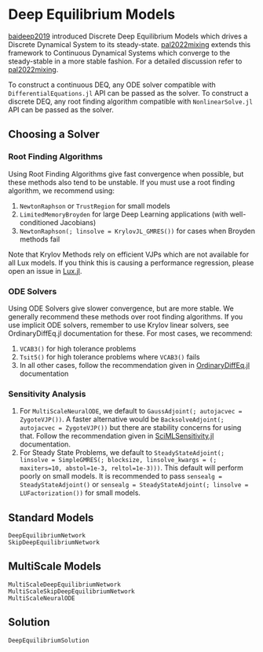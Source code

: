 # Deep Equilibrium Models

[baideep2019](@cite) introduced Discrete Deep Equilibrium Models which drives a Discrete
Dynamical System to its steady-state. [pal2022mixing](@cite) extends this framework to
Continuous Dynamical Systems which converge to the steady-stable in a more stable fashion.
For a detailed discussion refer to [pal2022mixing](@cite).

To construct a continuous DEQ, any ODE solver compatible with `DifferentialEquations.jl` API
can be passed as the solver. To construct a discrete DEQ, any root finding algorithm
compatible with `NonlinearSolve.jl` API can be passed as the solver.

## Choosing a Solver

### Root Finding Algorithms

Using Root Finding Algorithms give fast convergence when possible, but these methods also
tend to be unstable. If you must use a root finding algorithm, we recommend using:

 1. `NewtonRaphson` or `TrustRegion` for small models
 2. `LimitedMemoryBroyden` for large Deep Learning applications (with well-conditioned
    Jacobians)
 3. `NewtonRaphson(; linsolve = KrylovJL_GMRES())` for cases when Broyden methods fail

Note that Krylov Methods rely on efficient VJPs which are not available for all Lux models.
If you think this is causing a performance regression, please open an issue in
[Lux.jl](https://github.com/LuxDL/Lux.jl).

### ODE Solvers

Using ODE Solvers give slower convergence, but are more stable. We generally recommend these
methods over root finding algorithms. If you use implicit ODE solvers, remember to use
Krylov linear solvers, see OrdinaryDiffEq.jl documentation for these. For most cases, we
recommend:

 1. `VCAB3()` for high tolerance problems
 2. `Tsit5()` for high tolerance problems where `VCAB3()` fails
 3. In all other cases, follow the recommendation given in [OrdinaryDiffEq.jl](https://docs.sciml.ai/DiffEqDocs/stable/solvers/ode_solve/#ode_solve) documentation

### Sensitivity Analysis

 1. For `MultiScaleNeuralODE`, we default to `GaussAdjoint(; autojacvec = ZygoteVJP())`. A
    faster alternative would be `BacksolveAdjoint(; autojacvec = ZygoteVJP())` but there are
    stability concerns for using that. Follow the recommendation given in [SciMLSensitivity.jl](https://docs.sciml.ai/SciMLSensitivity/stable/manual/differential_equation_sensitivities/#Choosing-a-Sensitivity-Algorithm) documentation.
 2. For Steady State Problems, we default to
    `SteadyStateAdjoint(; linsolve = SimpleGMRES(; blocksize, linsolve_kwargs = (; maxiters=10, abstol=1e-3, reltol=1e-3)))`.
    This default will perform poorly on small models. It is recommended to pass
    `sensealg = SteadyStateAdjoint()` or
    `sensealg = SteadyStateAdjoint(; linsolve = LUFactorization())` for small models.

## Standard Models

```@docs
DeepEquilibriumNetwork
SkipDeepEquilibriumNetwork
```

## MultiScale Models

```@docs
MultiScaleDeepEquilibriumNetwork
MultiScaleSkipDeepEquilibriumNetwork
MultiScaleNeuralODE
```

## Solution

```@docs
DeepEquilibriumSolution
```
